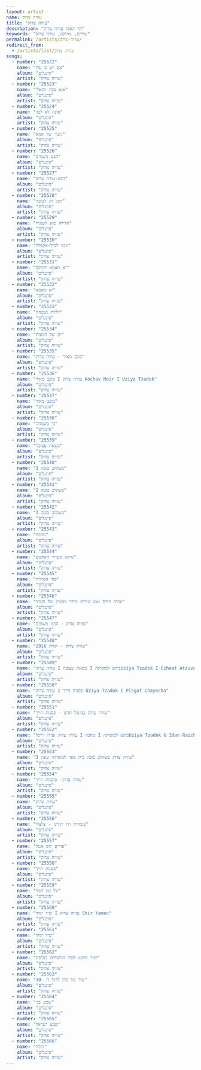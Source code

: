 ```yaml
---
layout: artist
name: עוזיה צדוק
title: "עוזיה צדוק"
description: "דף האמן עוזיה צדוק"
keywords: "שירים, מוזיקה, עוזיה צדוק"
permalink: /artists/עוזיה-צדוק/
redirect_from:
  - /artists/list/עוזיה צדוק
songs:
  - number: "25522"
    name: "אם יש גן עדן"
    album: "סינגלים"
    artist: "עוזיה צדוק"
  - number: "25523"
    name: "אנא בכח ווקאלי"
    album: "סינגלים"
    artist: "עוזיה צדוק"
  - number: "25524"
    name: "אתה לא לבד"
    album: "סינגלים"
    artist: "עוזיה צדוק"
  - number: "25525"
    name: "גיבור של אמא"
    album: "סינגלים"
    artist: "עוזיה צדוק"
  - number: "25526"
    name: "הבט משמים"
    album: "סינגלים"
    artist: "עוזיה צדוק"
  - number: "25527"
    name: "הבט-עוזיה צדוק"
    album: "סינגלים"
    artist: "עוזיה צדוק"
  - number: "25528"
    name: "הכל זה לטובה"
    album: "סינגלים"
    artist: "עוזיה צדוק"
  - number: "25529"
    name: "הלילה כאן לשמוח"
    album: "סינגלים"
    artist: "עוזיה צדוק"
  - number: "25530"
    name: "וזכני לגדל-אקפלה"
    album: "סינגלים"
    artist: "עוזיה צדוק"
  - number: "25531"
    name: "יא מאמא רמיקס"
    album: "סינגלים"
    artist: "עוזיה צדוק"
  - number: "25532"
    name: "יא מאמא"
    album: "סינגלים"
    artist: "עוזיה צדוק"
  - number: "25533"
    name: "ילדות נשכחת"
    album: "סינגלים"
    artist: "עוזיה צדוק"
  - number: "25534"
    name: "ים של דמעות"
    album: "סינגלים"
    artist: "עוזיה צדוק"
  - number: "25535"
    name: "כוכב מאיר - עוזיה צדוק"
    album: "סינגלים"
    artist: "עוזיה צדוק"
  - number: "25536"
    name: "כוכב מאיר I עוזיה צדוק Kochav Meir I Uziya Tzadok"
    album: "סינגלים"
    artist: "עוזיה צדוק"
  - number: "25537"
    name: "כוכב מאיר"
    album: "סינגלים"
    artist: "עוזיה צדוק"
  - number: "25538"
    name: "כי בשמחה"
    album: "סינגלים"
    artist: "עוזיה צדוק"
  - number: "25539"
    name: "כשאת עצובה"
    album: "סינגלים"
    artist: "עוזיה צדוק"
  - number: "25540"
    name: "כשהלב בוכה 1"
    album: "סינגלים"
    artist: "עוזיה צדוק"
  - number: "25541"
    name: "כשהלב בוכה 2"
    album: "סינגלים"
    artist: "עוזיה צדוק"
  - number: "25542"
    name: "כשהלב בוכה 3"
    album: "סינגלים"
    artist: "עוזיה צדוק"
  - number: "25543"
    name: "מחכה"
    album: "סינגלים"
    artist: "עוזיה צדוק"
  - number: "25544"
    name: "מיקס משירי האלבום"
    album: "סינגלים"
    artist: "עוזיה צדוק"
  - number: "25545"
    name: "סוד המזלות"
    album: "סינגלים"
    artist: "עוזיה צדוק"
  - number: "25546"
    name: "עוזיה ויורם גאון שירים ביחד מצטיין של הערב"
    album: "סינגלים"
    artist: "עוזיה צדוק"
  - number: "25547"
    name: "עוזיה צדוק - הבט משמים"
    album: "סינגלים"
    artist: "עוזיה צדוק"
  - number: "25548"
    name: "עוזיה צדוק - תודה 2016"
    album: "סינגלים"
    artist: "עוזיה צדוק"
  - number: "25549"
    name: "עוזיה צדוק I כשאת עצובה I ביהס למוסיקהUziya Tzadok I Csheat Atzuva"
    album: "סינגלים"
    artist: "עוזיה צדוק"
  - number: "25550"
    name: "עוזיה צדוק I פסגות חייך Uziya Tzadok I Pisgot Chayecha"
    album: "סינגלים"
    artist: "עוזיה צדוק"
  - number: "25551"
    name: "עוזיה צדוק בסינגל חדש - פסגות חייך"
    album: "סינגלים"
    artist: "עוזיה צדוק"
  - number: "25552"
    name: "עוזיה צדוק ועידן רייכל I מחכה I ביהס למוסיקהUziya Tzadok & Idan Raichel I Mechake"
    album: "סינגלים"
    artist: "עוזיה צדוק"
  - number: "25553"
    name: "עוזיה צדוק כשהלב בוכה בית ספר למוסיקה עונה 3"
    album: "סינגלים"
    artist: "עוזיה צדוק"
  - number: "25554"
    name: "עוזיה צדוק- פיסגות חייך"
    album: "סינגלים"
    artist: "עוזיה צדוק"
  - number: "25555"
    name: "עוזיה צדוק"
    album: "סינגלים"
    artist: "עוזיה צדוק"
  - number: "25556"
    name: "עומדות היו רגלינו - צלצול"
    album: "סינגלים"
    artist: "עוזיה צדוק"
  - number: "25557"
    name: "פורים לוס אנגל"
    album: "סינגלים"
    artist: "עוזיה צדוק"
  - number: "25558"
    name: "פסגות חייך"
    album: "סינגלים"
    artist: "עוזיה צדוק"
  - number: "25559"
    name: "צל עץ תמר"
    album: "סינגלים"
    artist: "עוזיה צדוק"
  - number: "25560"
    name: "שיר ימיך I עוזיה צדוק Shir Yamec"
    album: "סינגלים"
    artist: "עוזיה צדוק"
  - number: "25561"
    name: "שיר ימיך"
    album: "סינגלים"
    artist: "עוזיה צדוק"
  - number: "25562"
    name: "שיר מרגש לזכר הנרצחים בצרפת"
    album: "סינגלים"
    artist: "עוזיה צדוק"
  - number: "25563"
    name: "שיר על מרן לרגל ה -30"
    album: "סינגלים"
    artist: "עוזיה צדוק"
  - number: "25564"
    name: "שמע בני"
    album: "סינגלים"
    artist: "עוזיה צדוק"
  - number: "25565"
    name: "שמע ישראל"
    album: "סינגלים"
    artist: "עוזיה צדוק"
  - number: "25566"
    name: "תודה"
    album: "סינגלים"
    artist: "עוזיה צדוק"
---
```

